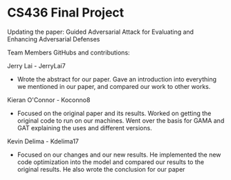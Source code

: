 # CS436 Final Project
Updating the paper: Guided Adversarial Attack for Evaluating and Enhancing Adversarial Defenses

Team Members GitHubs and contributions:

Jerry Lai - JerryLai7
- Wrote the abstract for our paper. Gave an introduction into everything we mentioned in our paper, and compared our work to other works.

Kieran O'Connor - Koconno8
- Focused on the original paper and its results. Worked on getting the original code to run on our machines. Went over the basis for GAMA and GAT explaining the uses and different versions. 

Kevin Delima - Kdelima17
- Focused on our changes and our new results. He implemented the new code optimization into the model and compared our results to the original results. He also wrote the conclusion for our paper

